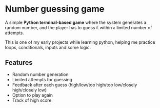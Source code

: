 # Number guessing game

A simple **Python terminal-based game** where the system generates a random number, and the player has to guess it within a limited number of attempts.

This is one of my early projects while learning python, helping me practice loops, conditionals, inputs and some logic.

## Features

- Random number generation
- Limited attempts for guessing
- Feedback after each guess (high/low/too high/too low/closely high/closely low)
- Option to play again
- Track of high score

  


